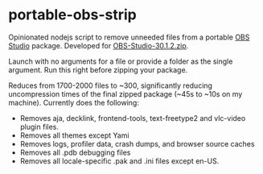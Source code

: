 # portable-obs-strip

Opinionated nodejs script to remove unneeded files from a portable [OBS Studio](https://github.com/obsproject/obs-studio) package. Developed for [
OBS-Studio-30.1.2.zip](https://github.com/obsproject/obs-studio/releases/tag/30.1.2).

Launch with no arguments for a file or provide a folder as the single argument. Run this right before zipping your package.

Reduces from 1700-2000 files to ~300, significantly reducing uncompression times of the final zipped package (~45s to ~10s on my machine). Currently does the following:

- Removes aja, decklink, frontend-tools, text-freetype2 and vlc-video plugin files.
- Removes all themes except Yami
- Removes logs, profiler data, crash dumps, and browser source caches
- Removes all .pdb debugging files
- Removes all locale-specific .pak and .ini files except en-US.